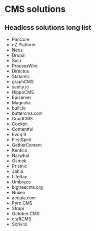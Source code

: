 # CMS solutions

## Headless solutions long list

- PimCore
- eZ Platform
- Neos
- Drupal
- Sulu
- ProcessWire
- Directus
- Statamic
- graphCMS
- sanity.io
- HippoCMS
- Episerver
- Magnolia
- built.io
- buttercms.com
- CoudCMS
- Cockpit
- Contentful
- Evoq 9
- FirstSpirit
- GatherContent
- Kentico
- Narwhal
- Osmek
- Prismic
- Jahia
- LifeRay
- Umbraco
- bigtreecms.org
- Nuxeo
- acquia.com
- Pyro CMS
- Strapi
- October CMS
- craftCMS
- Scrivito